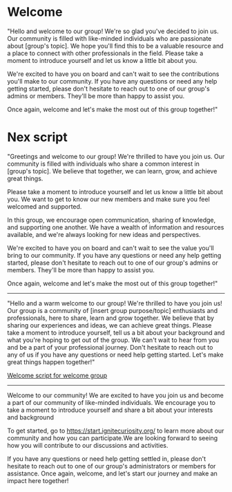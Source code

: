 # Welcome

"Hello and welcome to our group! We're so glad you've decided to join us. Our community is filled with like-minded individuals who are passionate about [group's topic]. We hope you'll find this to be a valuable resource and a place to connect with other professionals in the field. Please take a moment to introduce yourself and let us know a little bit about you.

We're excited to have you on board and can't wait to see the contributions you'll make to our community. If you have any questions or need any help getting started, please don't hesitate to reach out to one of our group's admins or members. They'll be more than happy to assist you.

Once again, welcome and let's make the most out of this group together!"

# Nex script 

"Greetings and welcome to our group! We're thrilled to have you join us. Our community is filled with individuals who share a common interest in [group's topic]. We believe that together, we can learn, grow, and achieve great things.

Please take a moment to introduce yourself and let us know a little bit about you. We want to get to know our new members and make sure you feel welcomed and supported.

In this group, we encourage open communication, sharing of knowledge, and supporting one another. We have a wealth of information and resources available, and we're always looking for new ideas and perspectives.

We're excited to have you on board and can't wait to see the value you'll bring to our community. If you have any questions or need any help getting started, please don't hesitate to reach out to one of our group's admins or members. They'll be more than happy to assist you.

Once again, welcome and let's make the most out of this group together!"

---

"Hello and a warm welcome to our group! We're thrilled to have you join us! Our group is a community of [insert group purpose/topic] enthusiasts and professionals, here to share, learn and grow together. We believe that by sharing our experiences and ideas, we can achieve great things. Please take a moment to introduce yourself, tell us a bit about your background and what you're hoping to get out of the group. We can't wait to hear from you and be a part of your professional journey. Don't hesitate to reach out to any of us if you have any questions or need help getting started. Let's make great things happen together!"


[Welcome script for welcome group](https://blog.vantagecircle.com/awesome-welcome-messages-for-new-employees/)


---

Welcome to our community! We are excited to have you join us and become a part of our community of like-minded individuals. We encourage you to take a moment to introduce yourself and share a bit about your interests and background

To get started, go to https://start.ignitecuriosity.org/ to learn more about our community and how you can participate.We are looking forward to seeing how you will contribute to our discussions and activities.

If you have any questions or need help getting settled in, please don't hesitate to reach out to one of our group's administrators or members for assistance. Once again, welcome, and let's start our journey and make an impact here together!
